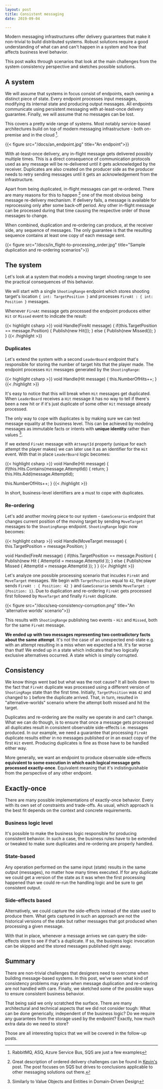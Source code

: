 ```yaml
---
layout: post
title: Consistent messaging
date: 2019-09-04

---
```


Modern messaging infrastructures offer delivery guarantees that make it non-trivial to build distributed systems. Robust solutions require a good understanding of what can and can't happen in a system and how that affects business level behavior.

This post walks through scenarios that look at the main challenges from the system consistency perspective and sketches possible solutions. 
 
## A system 

We will assume that systems in focus consist of endpoints, each owning a distinct piece of state. Every endpoint processes input messages, modifying its internal state and producing output messages. All endpoints communicate using persistent messaging with at-least-once delivery guarantee. Finally, we will assume that no messages can be lost.

This covers a pretty wide range of systems. Most notably service-based architectures build on top of modern messaging infrastructure - both on-premise and in the cloud [^1]. 

{{< figure src="/docs/an_endpoint.jpg" title="An endpoint">}}

With at-least-once delivery, any in-flight message gets delivered possibly multiple times. This is a direct consequence of communication protocols used as any message will be re-delivered until it gets acknowledged by the receiver. Duplicates are also created on the producer side as the producer needs to retry sending messages until it gets an acknowledgement from the infrastructure. 

Apart from being duplicated, in-flight messages can get re-ordered. There are many reasons for this to happen [^2] one of the most obvious being message re-delivery mechanism. If delivery fails, a message is available for reprocessing only after some back-off period. Any other in-flight message can be processed during that time causing the respective order of those messages to change.

When combined, duplication and re-ordering can produce, at the receiver side, any sequence of messages. The only guarantee is that the resulting sequence contains at least one copy of each message sent. 

{{< figure src="/docs/in_flight-to-processing_order.jpg" title="Sample duplication and re-ordering scenarios">}}

## The system

Let's look at a system that models a moving target shooting range to see the practical consequences of this behavior. 

We will start with a single `ShootingRange` endpoint which stores shooting target's location `{ int: TargetPosition }` and processes `FireAt : { int: Position }` messages. 

Whenever `FireAt` message gets processed the endpoint produces either `Hit` or `Missed` event to indicate the result:

{{< highlight csharp >}}
void Handle(FireAt message)
{
 if(this.TargetPosition == message.Position) 
 {
 Publish(new Hit());
 }
 else 
 {
 Publish(new Missed());
 }
}
{{< /highlight >}}

### Duplicates

Let's extend the system with a second `LeaderBoard` endpoint that's responsible for storing the number of target hits that the player made. The endpoint processes `Hit` messages generated by the `ShootingRange`:

{{< highlight csharp >}}
void Handle(Hit message)
{
 this.NumberOfHits++;
}
{{< /highlight >}}

It's easy to notice that this will break when `Hit` messages get duplicated. When `LeaderBoard` receives a `Hit` message it has no way to tell if there's been a new hit or if it's just duplicate of some other `Hit` message already processed.

The only way to cope with duplicates is by making sure we can test message equality at the business level. This can be achieved by modeling messages as immutable facts or intents with **unique identity** rather than values [^3].

If we extend `FireAt` message with `AttemptId` property (unique for each attempt the player makes) we can later use it as an identifier for the `Hit` event. With that in place `LeaderBoard` logic becomes:

{{< highlight csharp >}}
void Handle(Hit message)
{
 if(this.Hits.Contains(message.AttemptId))
 {
 return;
 }
 this.Hits.Add(message.AttemptId);
 
 this.NumberOfHits++;
}
{{< /highlight >}}

In short, business-level identifiers are a must to cope with duplicates.

### Re-ordering

Let's add another moving piece to our system - `GameScenario` endpoint that changes current position of the moving target by sending `MoveTarget` messages to the `ShootingRange` endpoint. `ShootingRange` logic now becomes:

{{< highlight csharp >}}
void Handle(MoveTarget message)
{
 this.TargetPosition = message.Position;
}

void Handle(FireAt message)
{
 if(this.TargetPosition == message.Position) 
 {
 Publish(new Hit { AttemptId = message.AttemptId });
 }
 else
 {
 Publish(new Missed { AttemptId = message.AttemptId });
 } 
}
{{< /highlight >}}

Let's analyze one possible processing scenario that incudes `FireAt` and `MoveTarget` messages. We begin with `TargetPosition` equal to `42`, the player sends `FireAt : { Position: 42 }` and `GameScenario` sends `MoveTarget : {Position: 1}`. Due to duplication and re-ordering `FireAt` gets processed first followed by `MoveTarget` and finally `FireAt` duplicate. 

{{< figure src="/docs/seq-consistency-corruption.png" title="An 'alternative worlds' scenario">}}

This results with `ShootingRange` publishing two events - `Hit` and `Missed`, both for the same `FireAt` message. 

**We ended up with two messages representing two contradictory facts about the same attempt**. It's not the case of an unexpected end-state e.g. with an attempt resulting in a miss when we expected a hit. It's far worse than that! We ended up in a state which indicates that two logically exclusive alternatives occurred. A state which is simply corrupted.

## Consistency

We know things went bad but what was the root cause? It all boils down to the fact that `FireAt` duplicate was processed using a different version of `ShootingRage` state than the first time. Initially, `TargetPosition` was `42` and changed to `1` before the duplicate arrived. That, in turn, resulted in "alternative-worlds" scenario where the attempt both missed and hit the target.

Duplicates and re-ordering are the reality we operate in and can't change. What we can do though, is to ensure that once a message gets processed all duplicates result in consistent observable side-effects i.e. messages produced. In our example, we need a guarantee that processing `FireAt` duplicate results either in no messages published or in an exact copy of the first `Hit` event. Producing duplicates is fine as those have to be handled either way. 

More generally, we want an endpoint to produce observable side-effects **equivalent to some execution in which each logical message gets processed exactly-once**. Equivalent meaning that it's indistinguishable from the perspective of any other endpoint.

## Exactly-once

There are many possible implementations of exactly-once behavior. Every with its own set of constraints and trade-offs. As usual, which approach is the best fit depends on the context and concrete requirements. 

### Business logic level

It's possible to make the business logic responsible for producing consistent behavior. In such a case, the business rules have to be extended or tweaked to make sure duplicates and re-ordering are properly handled. 


### State-based

Any operation performed on the same input (state) results in the same output (messages), no matter how many times executed. If for any duplicate we could get a version of the state as it was when the first processing happened than we could re-run the handling logic and be sure to get consistent output.

### Side-effects based

Alternatively, we could capture the side-effects instead of the state used to produce them. What gets captured in such an approach are not the historical versions of the state but rather messages that got produced when processing a given message. 

With that in place, whenever a message arrives we can query the side-effects store to see if that's a duplicate. If so, the business logic invocation can be skipped and the stored messages published right away. 

## Summary

There are non-trivial challenges that designers need to overcome when building message-based systems. In this post, we've seen what kind of consistency problems may arise when message duplication and re-ordering are not handled with care. Finally, we sketched some of the possible ways to ensure consistent business behavior.

That being said we only scratched the surface. There are many architectural and technical aspects that we did not consider tough: What can be done generically, independent of the business logic? Do we require any guarantees from the storage used by the endpoint? Exactly, how much extra data do we need to store? 

Those are all interesting topics that we will be covered in the follow-up posts.

[^1]: RabbitMQ, ASQ, Azure Service Bus, SQS are just a few examples
[^2]: Great description of ordered delivery challenges can be found in [Kevin's](https://sookocheff.com/post/messaging/dissecting-sqs-fifo-queues/) post. The post focuses on SQS but drives to conclusions applicable to other messaging solutions out there.
[^3]: Similarly to Value Objects and Entities in Domain-Driven Design
